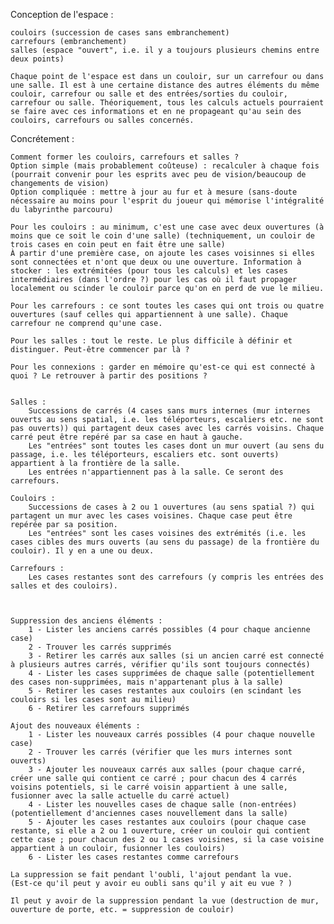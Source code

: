Conception de l'espace :

    couloirs (succession de cases sans embranchement)
    carrefours (embranchement)
    salles (espace "ouvert", i.e. il y a toujours plusieurs chemins entre deux points)

    Chaque point de l'espace est dans un couloir, sur un carrefour ou dans une salle. Il est à une certaine distance des autres éléments du même couloir, carrefour ou salle et des entrées/sorties du couloir, carrefour ou salle. Théoriquement, tous les calculs actuels pourraient se faire avec ces informations et en ne propageant qu'au sein des couloirs, carrefours ou salles concernés.

Concrétement :

    Comment former les couloirs, carrefours et salles ?
    Option simple (mais probablement coûteuse) : recalculer à chaque fois (pourrait convenir pour les esprits avec peu de vision/beaucoup de changements de vision)
    Option compliquée : mettre à jour au fur et à mesure (sans-doute nécessaire au moins pour l'esprit du joueur qui mémorise l'intégralité du labyrinthe parcouru)

    Pour les couloirs : au minimum, c'est une case avec deux ouvertures (à moins que ce soit le coin d'une salle) (techniquement, un couloir de trois cases en coin peut en fait être une salle)
    À partir d'une première case, on ajoute les cases voisinnes si elles sont connectées et n'ont que deux ou une ouverture. Information à stocker : les extrémitées (pour tous les calculs) et les cases intermédiaires (dans l'ordre ?) pour les cas où il faut propager localement ou scinder le couloir parce qu'on en perd de vue le milieu.

    Pour les carrefours : ce sont toutes les cases qui ont trois ou quatre ouvertures (sauf celles qui appartiennent à une salle). Chaque carrefour ne comprend qu'une case.

    Pour les salles : tout le reste. Le plus difficile à définir et distinguer. Peut-être commencer par là ?

    Pour les connexions : garder en mémoire qu'est-ce qui est connecté à quoi ? Le retrouver à partir des positions ?


    Salles :
        Successions de carrés (4 cases sans murs internes (mur internes ouverts au sens spatial, i.e. les téléporteurs, escaliers etc. ne sont pas ouverts)) qui partagent deux cases avec les carrés voisins. Chaque carré peut être repéré par sa case en haut à gauche.
        Les "entrées" sont toutes les cases dont un mur ouvert (au sens du passage, i.e. les téléporteurs, escaliers etc. sont ouverts) appartient à la frontière de la salle.
        Les entrées n'appartiennent pas à la salle. Ce seront des carrefours.

    Couloirs :
        Successions de cases à 2 ou 1 ouvertures (au sens spatial ?) qui partagent un mur avec les cases voisines. Chaque case peut être repérée par sa position.
        Les "entrées" sont les cases voisines des extrémités (i.e. les cases cibles des murs ouverts (au sens du passage) de la frontière du couloir). Il y en a une ou deux.

    Carrefours :
        Les cases restantes sont des carrefours (y compris les entrées des salles et des couloirs).



    Suppression des anciens éléments :
        1 - Lister les anciens carrés possibles (4 pour chaque ancienne case)
        2 - Trouver les carrés supprimés
        3 - Retirer les carrés aux salles (si un ancien carré est connecté à plusieurs autres carrés, vérifier qu'ils sont toujours connectés)
        4 - Lister les cases supprimées de chaque salle (potentiellement des cases non-supprimées, mais n'appartenant plus à la salle)
        5 - Retirer les cases restantes aux couloirs (en scindant les couloirs si les cases sont au milieu)
        6 - Retirer les carrefours supprimés

    Ajout des nouveaux éléments :
        1 - Lister les nouveaux carrés possibles (4 pour chaque nouvelle case)
        2 - Trouver les carrés (vérifier que les murs internes sont ouverts)
        3 - Ajouter les nouveaux carrés aux salles (pour chaque carré, créer une salle qui contient ce carré ; pour chacun des 4 carrés voisins potentiels, si le carré voisin appartient à une salle, fusionner avec la salle actuelle du carré actuel)
        4 - Lister les nouvelles cases de chaque salle (non-entrées) (potentiellement d'anciennes cases nouvellement dans la salle)
        5 - Ajouter les cases restantes aux couloirs (pour chaque case restante, si elle a 2 ou 1 ouverture, créer un couloir qui contient cette case ; pour chacun des 2 ou 1 cases voisines, si la case voisine appartient à un couloir, fusionner les couloirs)
        6 - Lister les cases restantes comme carrefours

    La suppression se fait pendant l'oubli, l'ajout pendant la vue.
    (Est-ce qu'il peut y avoir eu oubli sans qu'il y ait eu vue ? )

    Il peut y avoir de la suppression pendant la vue (destruction de mur, ouverture de porte, etc. = suppression de couloir)


